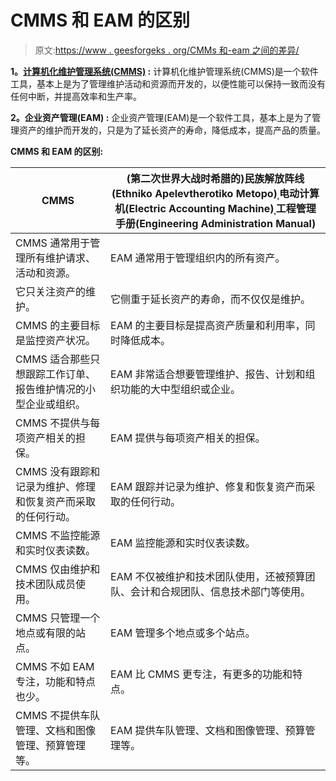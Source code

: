 # CMMS 和 EAM 的区别

> 原文:[https://www . geesforgeks . org/CMMs 和-eam 之间的差异/](https://www.geeksforgeeks.org/difference-between-cmms-and-eam/)

**1。[计算机化维护管理系统(CMMS)](https://www.geeksforgeeks.org/computerized-maintenance-management-systemcmms/) :**
计算机化维护管理系统(CMMS)是一个软件工具，基本上是为了管理维护活动和资源而开发的，以便性能可以保持一致而没有任何中断，并提高效率和生产率。

**2。企业资产管理(EAM) :**
企业资产管理(EAM)是一个软件工具，基本上是为了管理资产的维护而开发的，只是为了延长资产的寿命，降低成本，提高产品的质量。

**CMMS 和 EAM 的区别:**

<center>

| CMMS | (第二次世界大战时希腊的)民族解放阵线(Ethniko Apelevtherotiko Metopo)ˌ电动计算机(Electric Accounting Machine)ˌ工程管理手册(Engineering Administration Manual) |
| --- | --- |
| CMMS 通常用于管理所有维护请求、活动和资源。 | EAM 通常用于管理组织内的所有资产。 |
| 它只关注资产的维护。 | 它侧重于延长资产的寿命，而不仅仅是维护。 |
| CMMS 的主要目标是监控资产状况。 | EAM 的主要目标是提高资产质量和利用率，同时降低成本。 |
| CMMS 适合那些只想跟踪工作订单、报告维护情况的小型企业或组织。 | EAM 非常适合想要管理维护、报告、计划和组织功能的大中型组织或企业。 |
| CMMS 不提供与每项资产相关的担保。 | EAM 提供与每项资产相关的担保。 |
| CMMS 没有跟踪和记录为维护、修理和恢复资产而采取的任何行动。 | EAM 跟踪并记录为维护、修复和恢复资产而采取的任何行动。 |
| CMMS 不监控能源和实时仪表读数。 | EAM 监控能源和实时仪表读数。 |
| CMMS 仅由维护和技术团队成员使用。 | EAM 不仅被维护和技术团队使用，还被预算团队、会计和合规团队、信息技术部门等使用。 |
| CMMS 只管理一个地点或有限的站点。 | EAM 管理多个地点或多个站点。 |
| CMMS 不如 EAM 专注，功能和特点也少。 | EAM 比 CMMS 更专注，有更多的功能和特点。 |
| CMMS 不提供车队管理、文档和图像管理、预算管理等。 | EAM 提供车队管理、文档和图像管理、预算管理等。 |

</center>